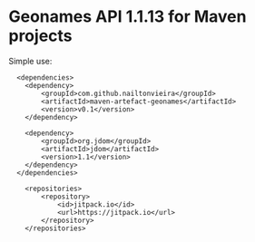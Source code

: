 # Geonames API 1.1.13 for Maven projects

Simple use:
      
      <dependencies>
        <dependency>
            <groupId>com.github.nailtonvieira</groupId>
            <artifactId>maven-artefact-geonames</artifactId>
            <version>v0.1</version>
        </dependency>
        
        <dependency>
            <groupId>org.jdom</groupId>
            <artifactId>jdom</artifactId>
            <version>1.1</version>
        </dependency>
      </dependencies>
        
        <repositories>
            <repository>
                <id>jitpack.io</id>
                <url>https://jitpack.io</url>
            </repository>
        </repositories>
